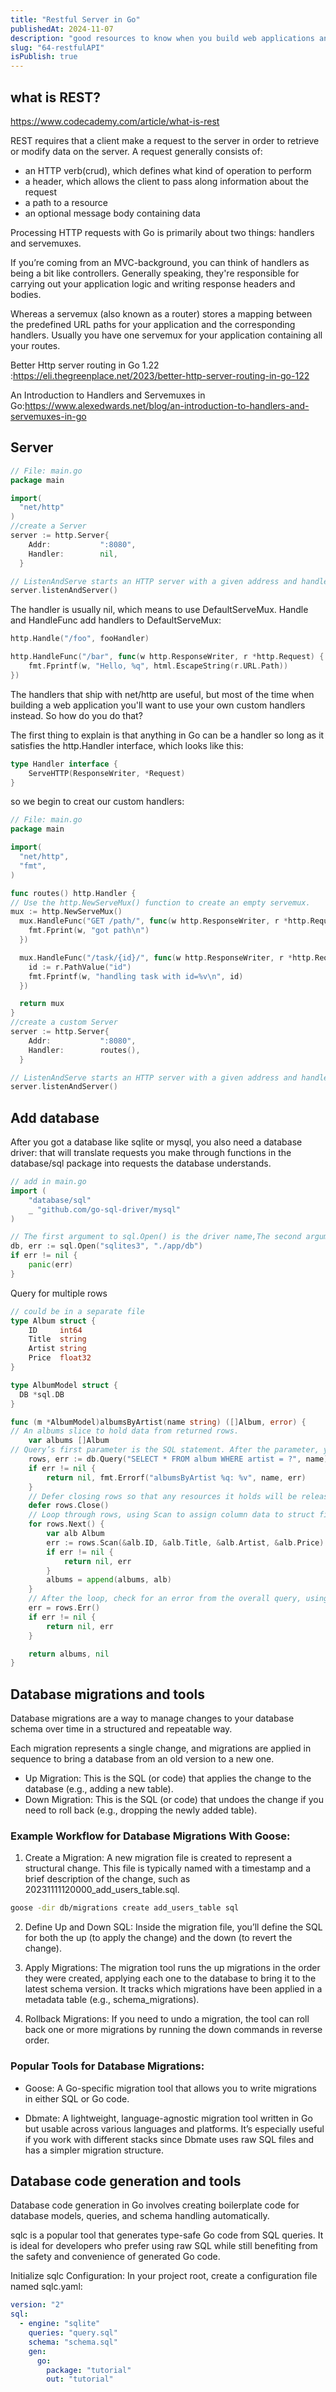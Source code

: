 ```yaml
---
title: "Restful Server in Go"
publishedAt: 2024-11-07
description: "good resources to know when you build web applications and servers in go "
slug: "64-restfulAPI"
isPublish: true
---
```


## what is REST?

https://www.codecademy.com/article/what-is-rest

REST requires that a client make a request to the server in order to retrieve or modify data on the server. A request generally consists of:

- an HTTP verb(crud), which defines what kind of operation to perform
- a header, which allows the client to pass along information about the request
- a path to a resource
- an optional message body containing data

Processing HTTP requests with Go is primarily about two things: handlers and servemuxes.

If you’re coming from an MVC-background, you can think of handlers as being a bit like controllers. Generally speaking, they're responsible for carrying out your application logic and writing response headers and bodies.

Whereas a servemux (also known as a router) stores a mapping between the predefined URL paths for your application and the corresponding handlers. Usually you have one servemux for your application containing all your routes.

Better Http server routing in Go 1.22 :https://eli.thegreenplace.net/2023/better-http-server-routing-in-go-122

An Introduction to Handlers and Servemuxes in Go:https://www.alexedwards.net/blog/an-introduction-to-handlers-and-servemuxes-in-go

## Server

```go
// File: main.go
package main

import(
  "net/http"
)
//create a Server
server := http.Server{
	Addr:           ":8080",
	Handler:        nil,
  }

// ListenAndServe starts an HTTP server with a given address and handler
server.listenAndServer()
```

The handler is usually nil, which means to use DefaultServeMux. Handle and HandleFunc add handlers to DefaultServeMux:

```go
http.Handle("/foo", fooHandler)

http.HandleFunc("/bar", func(w http.ResponseWriter, r *http.Request) {
	fmt.Fprintf(w, "Hello, %q", html.EscapeString(r.URL.Path))
})
```

The handlers that ship with net/http are useful, but most of the time when building a web application you'll want to use your own custom handlers instead. So how do you do that?

The first thing to explain is that anything in Go can be a handler so long as it satisfies the http.Handler interface, which looks like this:

```go
type Handler interface {
    ServeHTTP(ResponseWriter, *Request)
}
```

so we begin to creat our custom handlers:

```go
// File: main.go
package main

import(
  "net/http",
  "fmt",
)

func routes() http.Handler {
// Use the http.NewServeMux() function to create an empty servemux.
mux := http.NewServeMux()
  mux.HandleFunc("GET /path/", func(w http.ResponseWriter, r *http.Request) {
    fmt.Fprint(w, "got path\n")
  })

  mux.HandleFunc("/task/{id}/", func(w http.ResponseWriter, r *http.Request) {
    id := r.PathValue("id")
    fmt.Fprintf(w, "handling task with id=%v\n", id)
  })

  return mux
}
//create a custom Server
server := http.Server{
	Addr:           ":8080",
	Handler:        routes(),
  }

// ListenAndServe starts an HTTP server with a given address and handler
server.listenAndServer()
```

## Add database

After you got a database like sqlite or mysql, you also need a database driver: that will translate requests you make through functions in the database/sql package into requests the database understands.

```go
// add in main.go
import (
	"database/sql"
	_ "github.com/go-sql-driver/mysql"
)

// The first argument to sql.Open() is the driver name,The second argument is the Data Source Name (DSN), a string that includes the information needed to connect to the database,
db, err := sql.Open("sqlites3", "./app/db")
if err != nil {
	panic(err)
}

```

Query for multiple rows

```go
// could be in a separate file
type Album struct {
    ID     int64
    Title  string
    Artist string
    Price  float32
}

type AlbumModel struct {
  DB *sql.DB
}

func (m *AlbumModel)albumsByArtist(name string) ([]Album, error) {
// An albums slice to hold data from returned rows.
    var albums []Album
// Query’s first parameter is the SQL statement. After the parameter, you can pass zero or more parameters of any type. These provide a place for you to specify the values for parameters in your SQL statement.
    rows, err := db.Query("SELECT * FROM album WHERE artist = ?", name)
    if err != nil {
        return nil, fmt.Errorf("albumsByArtist %q: %v", name, err)
    }
    // Defer closing rows so that any resources it holds will be released when the function exits.
    defer rows.Close()
    // Loop through rows, using Scan to assign column data to struct fields.
    for rows.Next() {
        var alb Album
        err := rows.Scan(&alb.ID, &alb.Title, &alb.Artist, &alb.Price)
        if err != nil {
            return nil, err
        }
        albums = append(albums, alb)
    }
    // After the loop, check for an error from the overall query, using rows.Err. Note that if the query itself fails, checking for an error here is the only way to find out that the results are incomplete.
    err = rows.Err()
    if err != nil {
        return nil, err
    }

    return albums, nil
}
```

## Database migrations and tools

Database migrations are a way to manage changes to your database schema over time in a structured and repeatable way.

Each migration represents a single change, and migrations are applied in sequence to bring a database from an old version to a new one.

- Up Migration: This is the SQL (or code) that applies the change to the database (e.g., adding a new table).
- Down Migration: This is the SQL (or code) that undoes the change if you need to roll back (e.g., dropping the newly added table).

### Example Workflow for Database Migrations With Goose:

1. Create a Migration: A new migration file is created to represent a structural change. This file is typically named with a timestamp and a brief description of the change, such as 20231111120000_add_users_table.sql.

```bash
goose -dir db/migrations create add_users_table sql

```

2. Define Up and Down SQL: Inside the migration file, you’ll define the SQL for both the up (to apply the change) and the down (to revert the change).

3. Apply Migrations: The migration tool runs the up migrations in the order they were created, applying each one to the database to bring it to the latest schema version. It tracks which migrations have been applied in a metadata table (e.g., schema_migrations).

4. Rollback Migrations: If you need to undo a migration, the tool can roll back one or more migrations by running the down commands in reverse order.

### Popular Tools for Database Migrations:

- Goose: A Go-specific migration tool that allows you to write migrations in either SQL or Go code.

- Dbmate: A lightweight, language-agnostic migration tool written in Go but usable across various languages and platforms. It’s especially useful if you work with different stacks since Dbmate uses raw SQL files and has a simpler migration structure.

## Database code generation and tools

Database code generation in Go involves creating boilerplate code for database models, queries, and schema handling automatically.

sqlc is a popular tool that generates type-safe Go code from SQL queries. It is ideal for developers who prefer using raw SQL while still benefiting from the safety and convenience of generated Go code.

Initialize sqlc Configuration: In your project root, create a configuration file named sqlc.yaml:

```yaml
version: "2"
sql:
  - engine: "sqlite"
    queries: "query.sql"
    schema: "schema.sql"
    gen:
      go:
        package: "tutorial"
        out: "tutorial"
```
